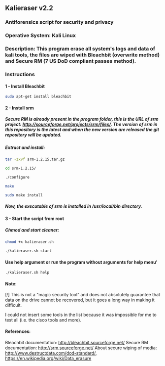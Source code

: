 ## Kalieraser v2.2
 
### Antiforensics script for security and privacy
### Operative System: Kali Linux 
### Description: This program erase all system's logs and data of kali tools, the files are wiped with Bleachbit (overwrite method) and Secure RM (7 US DoD compliant passes method).


### Instructions


#### 1 - Install Bleachbit
```bash
sudo apt-get install bleachbit 
```



#### 2 - Install srm 

##### Secure RM is already present in the program folder, this is the URL of srm project: http://sourceforge.net/projects/srm/files/. The version of srm in this repository is the latest and when the new version are released the git repository will be updated.


##### Extract and install: 
```bash
tar -zxvf srm-1.2.15.tar.gz

cd srm-1.2.15/

./configure

make

sudo make install
```
##### Now, the executable of srm is installed in /usr/local/bin directory. 


#### 3 - Start the script from root  

##### Chmod and start cleaner:
```bash
chmod +x kalieraser.sh

./kalieraser.sh start 
```


#### Use help argument or run the program without arguments for help menu' 
```bash
./kalieraser.sh help
```


#### Note:
[!] This is not a "magic security tool" and does not absolutely guarantee that data on the drive cannot be recovered, but it goes a long way in making it difficult.

I could not insert some tools in the list because it was impossible for me to test all (i.e. the cisco tools and more).


#### References:
Bleachbit documentation: http://bleachbit.sourceforge.net/
Secure RM documentation: http://srm.sourceforge.net/
About secure wiping of media: http://www.destructdata.com/dod-standard/, https://en.wikipedia.org/wiki/Data_erasure
